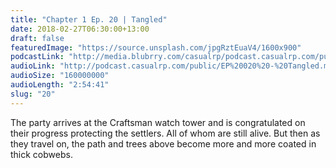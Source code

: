 ```yaml
---
title: "Chapter 1 Ep. 20 | Tangled"
date: 2018-02-27T06:30:00+13:00
draft: false
featuredImage: "https://source.unsplash.com/jpgRztEuaV4/1600x900"
podcastLink: "http://media.blubrry.com/casualrp/podcast.casualrp.com/public/EP%20020%20-%20Tangled.mp3"
audioLink: "http://podcast.casualrp.com/public/EP%20020%20-%20Tangled.mp3"
audioSize: "160000000"
audioLength: "2:54:41"
slug: "20"
---
```


The party arrives at the Craftsman watch tower and is congratulated on their progress protecting the settlers. All of whom are still alive. But then as they travel on, the path and trees above become more and more coated in thick cobwebs.
